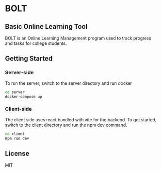 # BOLT
## Basic Online Learning Tool

BOLT is an Online Learning Management program used to track progress and tasks for college students.

## Getting Started

### Server-side
To run the server, switch to the server directory and run docker
```sh
cd server
docker-compose up
```

### Client-side
The client side uses react bundled with vite for the backend. To get started, switch to the client directory and run the npm dev command.
```sh
cd client
npm run dev
```

## License
MIT